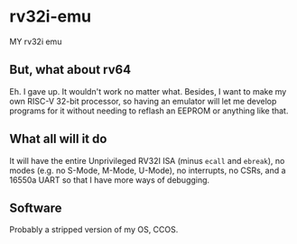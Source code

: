 # rv32i-emu
MY rv32i emu
## But, what about rv64
Eh. I gave up. It wouldn't work no matter what. Besides, I want to make my own RISC-V 32-bit processor, so having an emulator will let me develop programs for it without needing to reflash an EEPROM or anything like that.
## What all will it do
It will have the entire Unprivileged RV32I ISA (minus `ecall` and `ebreak`), no modes (e.g. no S-Mode, M-Mode, U-Mode), no interrupts, no CSRs, and a 16550a UART so that I have more ways of debugging. 
## Software
Probably a stripped version of my OS, CCOS.